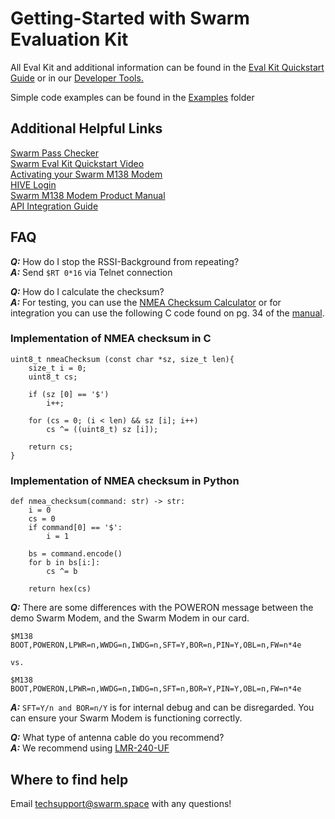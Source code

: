 # Getting-Started with Swarm Evaluation Kit

All Eval Kit and additional information can be found in the [Eval Kit Quickstart Guide](https://swarm.space/swarm-eval-kit-quickstart-guide/) or in our [Developer Tools.](https://swarm.space/developertools/)

Simple code examples can be found in the [Examples](https://github.com/Swarm-Technologies/Getting-Started/tree/main/EVAL01/Code%20Examples) folder

## Additional Helpful Links

[Swarm Pass Checker](https://kube.tools.swarm.space/pass-checker/)\
[Swarm Eval Kit Quickstart Video](https://youtu.be/zJMWd1PM13E)\
[Activating your Swarm M138 Modem](https://swarm.space/activating-your-swarm-m138-modem/)\
[HIVE Login](https://bumblebee.hive.swarm.space/hive/ui/login)\
[Swarm M138 Modem Product Manual](https://swarm.space/swarm-m138-modem-product-manual-1-00/)\
[API Integration Guide](https://swarm.space/swarm-hive-1-2-api-integration-guide/)

## FAQ

***Q:*** How do I stop the RSSI-Background from repeating?\
***A:*** Send `$RT 0*16` via Telnet connection

***Q:*** How do I calculate the checksum?\
***A:*** For testing, you can use the [NMEA Checksum Calculator](https://nmeachecksum.eqth.net/) or for integration you can use the following C code found on pg. 34 of the [manual](https://swarm.space/wp-content/uploads/2021/04/Swarm-Tile-Product-Manual.pdf).
### Implementation of NMEA checksum in C
```
uint8_t nmeaChecksum (const char *sz, size_t len){
    size_t i = 0;
    uint8_t cs;

    if (sz [0] == '$')
        i++;

    for (cs = 0; (i < len) && sz [i]; i++)
        cs ^= ((uint8_t) sz [i]);

    return cs;
}
```
### Implementation of NMEA checksum in Python
```
def nmea_checksum(command: str) -> str:
    i = 0
    cs = 0
    if command[0] == '$':
        i = 1

    bs = command.encode()
    for b in bs[i:]:
        cs ^= b

    return hex(cs)
```
***Q:*** There are some differences with the POWERON message between the demo Swarm Modem, and the Swarm Modem in our card. 
```
$M138 BOOT,POWERON,LPWR=n,WWDG=n,IWDG=n,SFT=Y,BOR=n,PIN=Y,OBL=n,FW=n*4e

vs. 

$M138 BOOT,POWERON,LPWR=n,WWDG=n,IWDG=n,SFT=n,BOR=Y,PIN=Y,OBL=n,FW=n*4e
```
***A:*** `SFT=Y/n and BOR=n/Y` is for internal debug and can be disregarded. You can ensure your Swarm Modem is functioning correctly.

***Q:*** What type of antenna cable do you recommend?\
***A:*** We recommend using [LMR-240-UF](https://www.timesmicrowave.com/Products/Cables/LMR_%C2%AE_High_Performance_/LMR%C2%AE_Ultra_Flex/LMR%C2%AE-240-UF/) 

## Where to find help

Email [techsupport@swarm.space](techsupport@swarm.space) with any questions!







